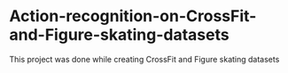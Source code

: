 # Action-recognition-on-CrossFit-and-Figure-skating-datasets
This project was done while creating CrossFit and Figure skating datasets
